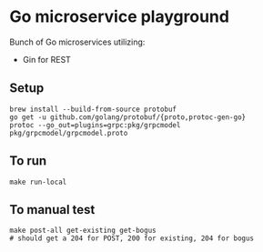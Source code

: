 Go microservice playground
==========================

Bunch of Go microservices utilizing:
* Gin for REST

Setup
-----
```
brew install --build-from-source protobuf
go get -u github.com/golang/protobuf/{proto,protoc-gen-go}
protoc --go_out=plugins=grpc:pkg/grpcmodel pkg/grpcmodel/grpcmodel.proto
```

To run
------
```
make run-local
```

To manual test
--------------
```
make post-all get-existing get-bogus
# should get a 204 for POST, 200 for existing, 204 for bogus
```
